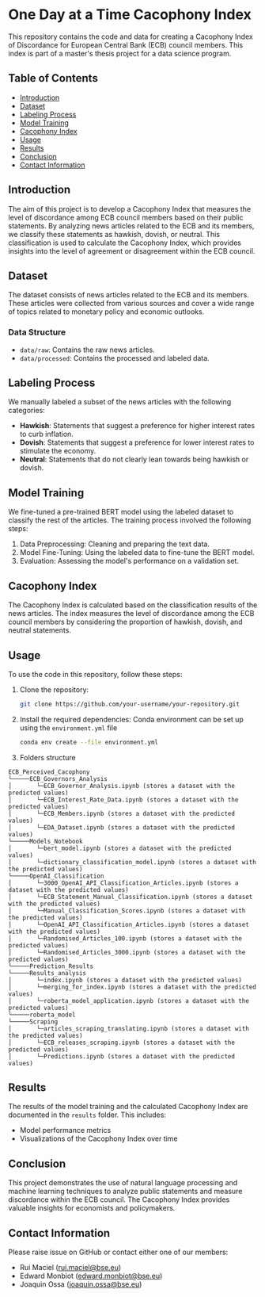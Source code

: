 # One Day at a Time Cacophony Index

This repository contains the code and data for creating a Cacophony Index of Discordance for European Central Bank (ECB) council members. This index is part of a master's thesis project for a data science program.

## Table of Contents

- [Introduction](#introduction)
- [Dataset](#dataset)
- [Labeling Process](#labeling-process)
- [Model Training](#model-training)
- [Cacophony Index](#cacophony-index)
- [Usage](#usage)
- [Results](#results)
- [Conclusion](#conclusion)
- [Contact Information](#contact-information)

## Introduction

The aim of this project is to develop a Cacophony Index that measures the level of discordance among ECB council members based on their public statements. By analyzing news articles related to the ECB and its members, we classify these statements as hawkish, dovish, or neutral. This classification is used to calculate the Cacophony Index, which provides insights into the level of agreement or disagreement within the ECB council.

## Dataset

The dataset consists of news articles related to the ECB and its members. These articles were collected from various sources and cover a wide range of topics related to monetary policy and economic outlooks.

### Data Structure

- `data/raw`: Contains the raw news articles.
- `data/processed`: Contains the processed and labeled data.

## Labeling Process

We manually labeled a subset of the news articles with the following categories:

- **Hawkish**: Statements that suggest a preference for higher interest rates to curb inflation.
- **Dovish**: Statements that suggest a preference for lower interest rates to stimulate the economy.
- **Neutral**: Statements that do not clearly lean towards being hawkish or dovish.

## Model Training

We fine-tuned a pre-trained BERT model using the labeled dataset to classify the rest of the articles. The training process involved the following steps:

1. Data Preprocessing: Cleaning and preparing the text data.
2. Model Fine-Tuning: Using the labeled data to fine-tune the BERT model.
3. Evaluation: Assessing the model's performance on a validation set.

## Cacophony Index

The Cacophony Index is calculated based on the classification results of the news articles. The index measures the level of discordance among the ECB council members by considering the proportion of hawkish, dovish, and neutral statements.

## Usage

To use the code in this repository, follow these steps:

1. Clone the repository:
    ```bash
    git clone https://github.com/your-username/your-repository.git
    ```

2. Install the required dependencies:
    Conda environment can be set up using the ``` environment.yml ``` file
    ```bash
    conda env create --file environment.yml
    ```

3. Folders structure
```
ECB_Perceived_Cacophony
└─────ECB_Governors_Analysis
│       └─ECB_Governor_Analysis.ipynb (stores a dataset with the predicted values)
│       └─ECB_Interest_Rate_Data.ipynb (stores a dataset with the predicted values)
│       └─ECB_Members.ipynb (stores a dataset with the predicted values)
│       └─EDA_Dataset.ipynb (stores a dataset with the predicted values)
└─────Models_Notebook
│       └─bert_model.ipynb (stores a dataset with the predicted values)
│       └─dictionary_classification_model.ipynb (stores a dataset with the predicted values)
└─────OpenAI_Classification
│       └─3000_OpenAI_API_Classification_Articles.ipynb (stores a dataset with the predicted values)
│       └─ECB_Statement_Manual_Classification.ipynb (stores a dataset with the predicted values)
│       └─Manual_Classification_Scores.ipynb (stores a dataset with the predicted values)
│       └─OpenAI_API_Classification_Articles.ipynb (stores a dataset with the predicted values)
│       └─Randomised_Articles_100.ipynb (stores a dataset with the predicted values)
│       └─Randomised_Articles_3000.ipynb (stores a dataset with the predicted values)
└─────Prediction_Results
└─────Results_analysis
│       └─index.ipynb (stores a dataset with the predicted values)
│       └─merging_for_index.ipynb (stores a dataset with the predicted values)
│       └─roberta_model_application.ipynb (stores a dataset with the predicted values)
└─────roberta_model
└─────Scraping
│       └─articles_scraping_translating.ipynb (stores a dataset with the predicted values)
│       └─ECB_releases_scraping.ipynb (stores a dataset with the predicted values)
│       └─Predictions.ipynb (stores a dataset with the predicted values)
```

## Results

The results of the model training and the calculated Cacophony Index are documented in the `results` folder. This includes:

- Model performance metrics
- Visualizations of the Cacophony Index over time

## Conclusion

This project demonstrates the use of natural language processing and machine learning techniques to analyze public statements and measure discordance within the ECB council. The Cacophony Index provides valuable insights for economists and policymakers.

## Contact Information

Please raise issue on GitHub or contact either one of our members:
- Rui Maciel (rui.maciel@bse.eu)
- Edward Monbiot (edward.monbiot@bse.eu)
- Joaquin Ossa (joaquin.ossa@bse.eu)